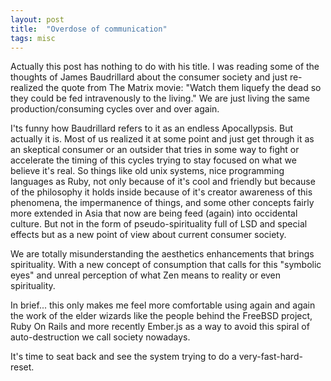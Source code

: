 ```yaml
---
layout: post
title:  "Overdose of communication"
tags: misc
---
```


Actually this post has nothing to do with his title. I was reading some of the thoughts
of James Baudrillard about the consumer society and just re-realized the quote from The Matrix 
movie: "Watch them liquefy the dead so they could be fed intravenously to the living." We are
just living the same production/consuming cycles over and over again.

I'ts funny how Baudrillard refers to it as an endless Apocallypsis. But actually it is. Most
of us realized it at some point and just get through it as an skeptical consumer or an 
outsider that tries in some way to fight or accelerate the timing of this cycles trying
to stay focused on what we believe it's real. So things like old unix systems, nice 
programming languages as Ruby, not only because of it's cool and friendly but because of the
philosophy it holds inside because of it's creator awareness of this phenomena,
the impermanence of things, and some other concepts fairly more extended in Asia that now
are being feed (again) into occidental culture. But not in the form of pseudo-spirituality
full of LSD and special effects but as a new point of view about current consumer society.

We are totally misunderstanding the aesthetics enhancements that brings spirituality. With a 
new concept of consumption that calls for this "symbolic eyes" and unreal perception
of what Zen means to reality or even spirituality. 

In brief... this only makes me feel more comfortable using again and again the work of the
elder wizards like the people behind the FreeBSD project, Ruby On Rails and more recently
Ember.js as a way to avoid this spiral of auto-destruction we call society nowadays.

It's time to seat back and see the system trying to do a very-fast-hard-reset.
